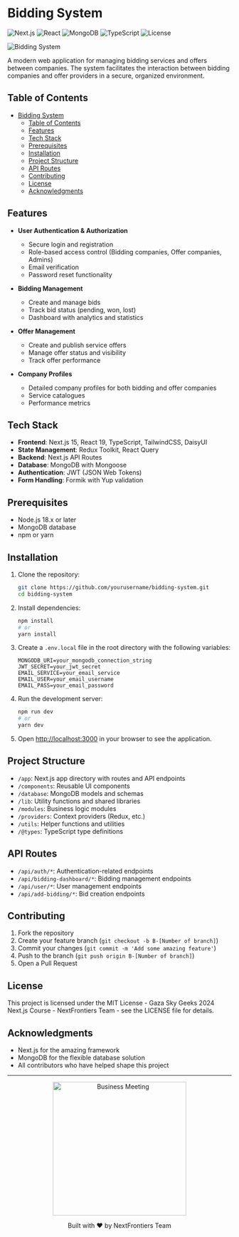 # Bidding System

![Next.js](https://img.shields.io/badge/Next.js-15.x-black?style=for-the-badge&logo=next.js)
![React](https://img.shields.io/badge/React-19.x-blue?style=for-the-badge&logo=react)
![MongoDB](https://img.shields.io/badge/MongoDB-5.x-green?style=for-the-badge&logo=mongodb)
![TypeScript](https://img.shields.io/badge/TypeScript-5.x-blue?style=for-the-badge&logo=typescript)
![License](https://img.shields.io/badge/License-MIT-yellow?style=for-the-badge)

![Bidding System](https://images.unsplash.com/photo-1551288049-bebda4e38f71?q=80&w=1000&auto=format&fit=crop&ixlib=rb-4.0.3&ixid=M3wxMjA3fDB8MHxwaG90by1wYWdlfHx8fGVufDB8fHx8fA%3D%3D)

A modern web application for managing bidding services and offers between companies. The system facilitates the interaction between bidding companies and offer providers in a secure, organized environment.

## Table of Contents

- [Bidding System](#bidding-system)
  - [Table of Contents](#table-of-contents)
  - [Features](#features)
  - [Tech Stack](#tech-stack)
  - [Prerequisites](#prerequisites)
  - [Installation](#installation)
  - [Project Structure](#project-structure)
  - [API Routes](#api-routes)
  - [Contributing](#contributing)
  - [License](#license)
  - [Acknowledgments](#acknowledgments)

## Features

- **User Authentication & Authorization**

  - Secure login and registration
  - Role-based access control (Bidding companies, Offer companies, Admins)
  - Email verification
  - Password reset functionality

- **Bidding Management**

  - Create and manage bids
  - Track bid status (pending, won, lost)
  - Dashboard with analytics and statistics

- **Offer Management**

  - Create and publish service offers
  - Manage offer status and visibility
  - Track offer performance

- **Company Profiles**
  - Detailed company profiles for both bidding and offer companies
  - Service catalogues
  - Performance metrics

## Tech Stack

- **Frontend**: Next.js 15, React 19, TypeScript, TailwindCSS, DaisyUI
- **State Management**: Redux Toolkit, React Query
- **Backend**: Next.js API Routes
- **Database**: MongoDB with Mongoose
- **Authentication**: JWT (JSON Web Tokens)
- **Form Handling**: Formik with Yup validation

## Prerequisites

- Node.js 18.x or later
- MongoDB database
- npm or yarn

## Installation

1. Clone the repository:

   ```bash
   git clone https://github.com/yourusername/bidding-system.git
   cd bidding-system
   ```

2. Install dependencies:

   ```bash
   npm install
   # or
   yarn install
   ```

3. Create a `.env.local` file in the root directory with the following variables:

   ```
   MONGODB_URI=your_mongodb_connection_string
   JWT_SECRET=your_jwt_secret
   EMAIL_SERVICE=your_email_service
   EMAIL_USER=your_email_username
   EMAIL_PASS=your_email_password
   ```

4. Run the development server:

   ```bash
   npm run dev
   # or
   yarn dev
   ```

5. Open [http://localhost:3000](http://localhost:3000) in your browser to see the application.

## Project Structure

- `/app`: Next.js app directory with routes and API endpoints
- `/components`: Reusable UI components
- `/database`: MongoDB models and schemas
- `/lib`: Utility functions and shared libraries
- `/modules`: Business logic modules
- `/providers`: Context providers (Redux, etc.)
- `/utils`: Helper functions and utilities
- `/@types`: TypeScript type definitions

## API Routes

- `/api/auth/*`: Authentication-related endpoints
- `/api/bidding-dashboard/*`: Bidding management endpoints
- `/api/user/*`: User management endpoints
- `/api/add-bidding/*`: Bid creation endpoints

## Contributing

1. Fork the repository
2. Create your feature branch (`git checkout -b B-[Number of branch]`)
3. Commit your changes (`git commit -m 'Add some amazing feature'`)
4. Push to the branch (`git push origin B-[Number of branch]`)
5. Open a Pull Request

## License

This project is licensed under the MIT License - Gaza Sky Geeks 2024 Next.js Course - NextFrontiers Team - see the LICENSE file for details.

## Acknowledgments

- Next.js for the amazing framework
- MongoDB for the flexible database solution
- All contributors who have helped shape this project

---

<div align="center">
  <img src="https://images.unsplash.com/photo-1454165804606-c3d57bc86b40?q=80&w=1000&auto=format&fit=crop&ixlib=rb-4.0.3&ixid=M3wxMjA3fDB8MHxwaG90by1wYWdlfHx8fGVufDB8fHx8fA%3D%3D" width="300" alt="Business Meeting">
  
  <p>Built with ❤️ by NextFrontiers Team</p>
</div>